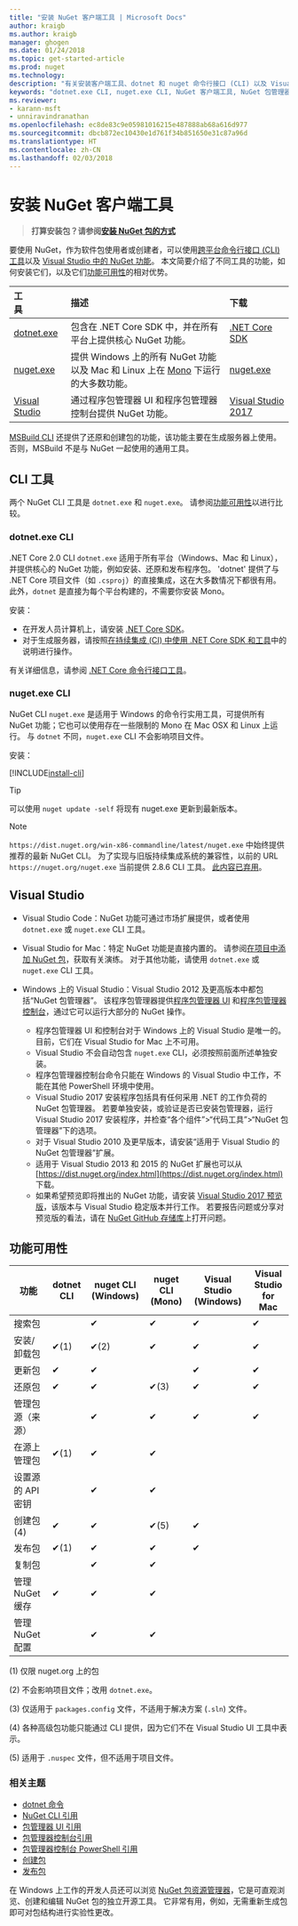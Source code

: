 ```yaml
---
title: "安装 NuGet 客户端工具 | Microsoft Docs"
author: kraigb
ms.author: kraigb
manager: ghogen
ms.date: 01/24/2018
ms.topic: get-started-article
ms.prod: nuget
ms.technology: 
description: "有关安装客户端工具、dotnet 和 nuget 命令行接口 (CLI) 以及 Visual Studio 软件包管理器的指导。"
keywords: "dotnet.exe CLI, nuget.exe CLI, NuGet 客户端工具, NuGet 包管理器, NuGet 包管理器控制台, NuGet for Visual Studio, NuGet beta 通道"
ms.reviewer:
- karann-msft
- unniravindranathan
ms.openlocfilehash: ec8de83c9e05981016215e487888ab68a616d977
ms.sourcegitcommit: dbcb872ec10430e1d761f34b851650e31c87a96d
ms.translationtype: HT
ms.contentlocale: zh-CN
ms.lasthandoff: 02/03/2018
---
```

# <a name="installing-nuget-client-tools"></a>安装 NuGet 客户端工具

> **打算安装包？请参阅[安装 NuGet 包的方式](consume-packages/ways-to-install-a-package.md)**

要使用 NuGet，作为软件包使用者或创建者，可以使用[跨平台命令行接口 (CLI) 工具](#cli-tools)以及 [Visual Studio 中的 NuGet 功能](#visual-studio)。 本文简要介绍了不同工具的功能，如何安装它们，以及它们[功能可用性](#feature-availability)的相对优势。

| 工具&nbsp;&nbsp;&nbsp;&nbsp;&nbsp;&nbsp;&nbsp;&nbsp;&nbsp;&nbsp;&nbsp;&nbsp;&nbsp;&nbsp;&nbsp; | 描述 | 下载&nbsp;&nbsp;&nbsp;&nbsp;&nbsp;&nbsp;&nbsp;&nbsp;&nbsp; |
|:------------- |:-------------|:-----|
| [dotnet.exe](#dotnetexe-cli) | 包含在 .NET Core SDK 中，并在所有平台上提供核心 NuGet 功能。 | [.NET Core SDK](https://www.microsoft.com/net/download/) |
| [nuget.exe](#nugetexe-cli) | 提供 Windows 上的所有 NuGet 功能以及 Mac 和 Linux 上在 [Mono](http://www.mono-project.com/docs/getting-started/install/) 下运行的大多数功能。 | [nuget.exe](https://dist.nuget.org/win-x86-commandline/latest/nuget.exe) |
| [Visual Studio](#visual-studio) | 通过程序包管理器 UI 和程序包管理器控制台提供 NuGet 功能。 | [Visual Studio 2017](https://www.visualstudio.com/downloads/) |

[MSBuild CLI](reference/msbuild-targets.md) 还提供了还原和创建包的功能，该功能主要在生成服务器上使用。 否则，MSBuild 不是与 NuGet 一起使用的通用工具。

## <a name="cli-tools"></a>CLI 工具

两个 NuGet CLI 工具是 `dotnet.exe` 和 `nuget.exe`。 请参阅[功能可用性](#feature-availability)以进行比较。

### <a name="dotnetexe-cli"></a>dotnet.exe CLI

.NET Core 2.0 CLI `dotnet.exe` 适用于所有平台（Windows、Mac 和 Linux），并提供核心的 NuGet 功能，例如安装、还原和发布程序包。 'dotnet' 提供了与 .NET Core 项目文件（如 `.csproj`）的直接集成，这在大多数情况下都很有用。 此外，`dotnet` 是直接为每个平台构建的，不需要你安装 Mono。

安装：

- 在开发人员计算机上，请安装 [.NET Core SDK](https://aka.ms/dotnetcoregs)。
- 对于生成服务器，请按照[在持续集成 (CI) 中使用 .NET Core SDK 和工具](/dotnet/core/tools/using-ci-with-cli)中的说明进行操作。

有关详细信息，请参阅 [.NET Core 命令行接口工具](/dotnet/core/tools/index?tabs=netcore2x#tabpanel_fXL5YCOYDa_netcore2x)。

### <a name="nugetexe-cli"></a>nuget.exe CLI

NuGet CLI `nuget.exe` 是适用于 Windows 的命令行实用工具，可提供所有 NuGet 功能；它也可以使用存在一些限制的 Mono 在 Mac OSX 和 Linux 上运行。 与 `dotnet` 不同，`nuget.exe` CLI 不会影响项目文件。

安装：

[!INCLUDE[install-cli](includes/install-cli.md)]

> [!Tip]
> 可以使用 `nuget update -self` 将现有 nuget.exe 更新到最新版本。

> [!Note]
> `https://dist.nuget.org/win-x86-commandline/latest/nuget.exe` 中始终提供推荐的最新 NuGet CLI。 为了实现与旧版持续集成系统的兼容性，以前的 URL `https://nuget.org/nuget.exe` 当前提供 2.8.6 CLI 工具。 [此内容已弃用](https://github.com/NuGet/NuGetGallery/issues/5381)。

## <a name="visual-studio"></a>Visual Studio

- Visual Studio Code：NuGet 功能可通过市场扩展提供，或者使用 `dotnet.exe` 或 `nuget.exe` CLI 工具。
- Visual Studio for Mac：特定 NuGet 功能是直接内置的。 请参阅[在项目中添加 NuGet 包](/visualstudio/mac/nuget-walkthrough)，获取有关演练。 对于其他功能，请使用 `dotnet.exe` 或 `nuget.exe` CLI 工具。

- Windows 上的 Visual Studio：Visual Studio 2012 及更高版本中都包括“NuGet 包管理器”。 该程序包管理器提供[程序包管理器 UI](tools/package-manager-ui.md) 和[程序包管理器控制台](tools/package-manager-console.md)，通过它可以运行大部分的 NuGet 操作。
  - 程序包管理器 UI 和控制台对于 Windows 上的 Visual Studio 是唯一的。 目前，它们在 Visual Studio for Mac 上不可用。
  - Visual Studio 不会自动包含 `nuget.exe` CLI，必须按照前面所述单独安装。
  - 程序包管理器控制台命令只能在 Windows 的 Visual Studio 中工作，不能在其他 PowerShell 环境中使用。
  - Visual Studio 2017 安装程序包括具有任何采用 .NET 的工作负荷的 NuGet 包管理器。 若要单独安装，或验证是否已安装包管理器，运行 Visual Studio 2017 安装程序，并检查“各个组件”>“代码工具”>“NuGet 包管理器”下的选项。
  - 对于 Visual Studio 2010 及更早版本，请安装“适用于 Visual Studio 的 NuGet 包管理器”扩展。
  - 适用于 Visual Studio 2013 和 2015 的 NuGet 扩展也可以从 [https://dist.nuget.org/index.html](https://dist.nuget.org/index.html) 下载。
  - 如果希望预览即将推出的 NuGet 功能，请安装 [Visual Studio 2017 预览版](https://www.visualstudio.com/vs/preview/)，该版本与 Visual Studio 稳定版本并行工作。 若要报告问题或分享对预览版的看法，请在 [NuGet GitHub 存储库](https://github.com/Nuget/Home/issues)上打开问题。

## <a name="feature-availability"></a>功能可用性

| 功能 | dotnet CLI | nuget CLI (Windows) | nuget CLI (Mono) | Visual Studio (Windows) | Visual Studio for Mac |
| --- | --- | --- | --- | --- | --- |
| 搜索包 |  | &#10004; | &#10004; | &#10004; | &#10004; |
| 安装/卸载包 | &#10004;(1) | &#10004;(2) | &#10004; | &#10004; | &#10004; |
| 更新包 | &#10004; | &#10004; | | &#10004; | &#10004; |
| 还原包 | &#10004; | &#10004; | &#10004;(3) | &#10004; | &#10004; |
| 管理包源（来源） | | &#10004; | &#10004; | &#10004; | &#10004; |
| 在源上管理包 | &#10004;(1) | &#10004; | &#10004; | | |
| 设置源的 API 密钥 | | &#10004; | &#10004; | | |
| 创建包(4) | &#10004; | &#10004; | &#10004;(5) | &#10004; | |
| 发布包 | &#10004;(1) | &#10004; | &#10004; | &#10004; |  |
| 复制包 |  | &#10004; | &#10004; | | |
| 管理 NuGet 缓存 | &#10004; | &#10004; | &#10004; | | |
| 管理 NuGet 配置 | | &#10004; | &#10004; | | |

(1) 仅限 nuget.org 上的包

(2) 不会影响项目文件；改用 `dotnet.exe`。

(3) 仅适用于 `packages.config` 文件，不适用于解决方案 (`.sln`) 文件。

(4) 各种高级包功能只能通过 CLI 提供，因为它们不在 Visual Studio UI 工具中表示。

(5) 适用于 `.nuspec` 文件，但不适用于项目文件。

### <a name="related-topics"></a>相关主题

- [dotnet 命令](tools/dotnet-commands.md)
- [NuGet CLI 引用](tools/nuget-exe-cli-reference.md)
- [包管理器 UI 引用](tools/package-manager-ui.md)
- [包管理器控制台引用](tools/package-manager-console.md)
- [包管理器控制台 PowerShell 引用](tools/powershell-reference.md)
- [创建包](create-packages/creating-a-package.md)
- [发布包](create-packages/publish-a-package.md)

在 Windows 上工作的开发人员还可以浏览 [NuGet 包资源管理器](https://github.com/NuGetPackageExplorer/NuGetPackageExplorer)，它是可直观浏览、创建和编辑 NuGet 包的独立开源工具。 它非常有用，例如，无需重新生成包即可对包结构进行实验性更改。

